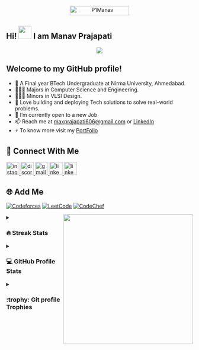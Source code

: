 

<!--- 👨‍💻 My  PortFolio  👉 : [Manav.com](https://pmanav.vercel.app/)

<img align="right" height="400px" src="https://i.pinimg.com/736x/ff/26/a0/ff26a07c174ca4e30eaee79f06dbdcda.jpg" />
-->

<!-- - - 📄 My SWE Resume 👉 : [Resume](https://drive.google.com/file/d/1cCksH9hlTF1beJH0raVJTCKHk1fo0lTs/view?usp=sharing)-->
<!-- - - 📄 My VLSI(Hardware) Resume 👉 : [Resume](https://drive.google.com/file/d/1lt1YnKF4l0WbhT0hn6UFE3rpWBDa0eDt/view?usp=sharing)-->
<p align="center"> 
	<img src="https://komarev.com/ghpvc/?username=P1Manav&label=Profile%20views&color=0047AB&style=plastic?" alt="P1Manav" height=25px, width=160px/> 
</p>

<h2 align="left">Hi! <img src="https://media.giphy.com/media/hvRJCLFzcasrR4ia7z/giphy.gif" width="35"> I am Manav Prajapati</h2>

<p align="center">
  <a href="https://github.com/DenverCoder1/readme-typing-svg"><img src="https://readme-typing-svg.herokuapp.com?font=Time+New+Roman&color=%23C8BE25&size=25&center=true&vCenter=true&width=600&height=100&lines=4th+Year+Computer+Science+Student;Competitive+Programmer;Expert+on+Codeforces;5+⭐+on+CodeChef;Guardian+on+LeetCode;Always+learning+new+things"></a>
</p>

## Welcome to my GitHub profile!
- 🚀 A Final year BTech Undergraduate at Nirma University, Ahmedabad.
- 👨🏻‍🎓 Majors in Computer Science and Engineering.
- 👨🏻‍🎓 Minors in VLSI Design.
- 👀 Love building and deploying Tech solutions to solve real-world problems.
- 🔭 I’m currently open to a new Job
- 📫 Reach me at maxprajapati606@gmail.com or [LinkedIn](https://www.linkedin.com/in/manavdprajapati/)
- ⚡ To know more visit my [PortFolio](https://pmanav.vercel.app/)


## 🔗 Connect With Me
<div align="left">
	<a href="https://www.instagram.com/p._.manav/">
	<img src="https://img.shields.io/static/v1?message=Instagram&logo=instagram&label=&color=E4405F&logoColor=white&labelColor=&style=for-the-badge" height="35" alt="instagram logo"  />
	</a>
	<a href="https://github.com/P1Manav">
	<img src="https://img.shields.io/static/v1?message=GitHub&logo=GitHub&label=&color=black&logoColor=white&labelColor=&style=for-the-badge" height="35" alt="discord logo"  />
	</a>
	<a href="mailto:maxprajapati606@gmail.com">
	<img src="https://img.shields.io/static/v1?message=Gmail&logo=gmail&label=&color=D14836&logoColor=white&labelColor=&style=for-the-badge" height="35" alt="gmail logo"  />
	</a>
	<a href="https://www.linkedin.com/in/manavdprajapati/">
	<img src="https://img.shields.io/static/v1?message=LinkedIn&logo=Linkedin&label=&color=0077B5&logoColor=white&labelColor=&style=for-the-badge" height="35" alt="linkedin logo"  />
	</a>
	<a href="https://pmanav.vercel.app/">
	<img src="https://img.shields.io/static/v1?message=Porfolio&logo=linkedin&label=&color=white&logoColor=black&labelColor=&style=for-the-badge" height="35" alt="linkedin logo"  />
	</a>
</div>

## 🌐 Add Me

<div align="left">
  
  [![Codeforces](https://img.shields.io/badge/Codeforces-white?style=for-the-badge&logo=Codeforces&logoColor=red)](https://codeforces.com/profile/P_Manav)
  [![LeetCode](https://img.shields.io/badge/LeetCode-000000?style=for-the-badge&logo=LeetCode&logoColor=#d16c06)](https://www.leetcode.com/P_Manav)
  [![CodeChef](https://img.shields.io/badge/CodeChef-%23964B00.svg?style=for-the-badge&logo=CodeChef&logoColor=white)](https://www.codechef.com/users/p_manav)
  
</div>

<img align="right" height="350" src="https://i.pinimg.com/736x/ff/26/a0/ff26a07c174ca4e30eaee79f06dbdcda.jpg"  />


<details><summary><h3> 🔥 Streak Stats</h3></summary>

<div align="left">
	
  <img src="https://streak-stats.demolab.com?user=P1Manav&locale=en&mode=daily&theme=dracula&hide_border=false&border_radius=5&order=3" height="150" alt="streak graph"  />
</div>
</details>
  
<details><summary><h3>💻 GitHub Profile Stats</h3></summary>

----
	

<div align="left">
  <img src="https://github-readme-stats.vercel.app/api?username=P1Manav&hide_title=false&hide_rank=false&show_icons=true&include_all_commits=true&count_private=true&disable_animations=false&theme=dracula&locale=en&hide_border=false" height="150" alt="stats graph"  />
  <img src="https://github-readme-stats.vercel.app/api/top-langs?username=P1Manav&locale=en&hide_title=false&layout=compact&card_width=320&langs_count=5&theme=dracula&hide_border=false" height="150" alt="languages graph"  />
</div>
  </p>
</details>
<details><summary> <h3> :trophy: Git profile Trophies </h3></summary>

----
<p align="left">
  <img src="https://github-profile-trophy.vercel.app?username=P1Manav&theme=dracula&column=4&row=2&margin-w=15&margin-h=15&no-bg=false&no-frame=false&order=4" height="150" alt="trophy graph"  />
</p>
	
</details>

